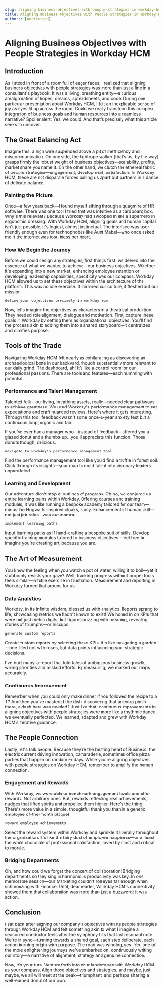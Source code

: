 ```yaml
---
slug: aligning-business-objectives-with-people-strategies-in-workday-hcm
title: Aligning Business Objectives with People Strategies in Workday HCM
authors: [undirected]
---
```



# Aligning Business Objectives with People Strategies in Workday HCM

## Introduction

As I stood in front of a room full of eager faces, I realized that aligning business objectives with people strategies was more than just a line in a consultant's playbook. It was a living, breathing entity—a curious amalgamation of hopes, dreams, spreadsheets, and code. During one particular presentation about Workday HCM, I felt an inexplicable sense of joy as eyes lit up across the room. Could we really transform this complex integration of business goals and human resources into a seamless narrative? Spoiler alert: Yes, we could. And that's precisely what this article seeks to uncover. 

## The Great Balancing Act

Imagine this: a high wire suspended above a pit of inefficiency and miscommunication. On one side, the tightrope walker (that's us, by the way) grasps firmly the robust weight of business objectives—scalability, profits, market share you name it. On the other hand, we clutch the ethereal fabric of people strategies—engagement, development, satisfaction. In Workday HCM, these are not disparate forces pulling us apart but partners in a dance of delicate balance.

### Painting the Picture

Once—a few years back—I found myself sifting through a quagmire of HR software. There was one tool I tried that was intuitive as a cardboard box. Why's this relevant? Because Workday had swooped in like a superhero in ergonomic dressing. With Workday HCM, aligning goals and human capital isn't just possible; it's logical, almost instinctual. The interface was user-friendly enough even for technophobes like Aunt Mabel—who once asked me if the internet was lost, bless her heart.

### How We Begin the Journey

Before we could design any strategies, first things first: we delved into the essence of what we wanted to achieve—our business objectives. Whether it's expanding into a new market, enhancing employee retention or developing leadership capabilities, specificity was our compass. Workday HCM allowed us to set these objectives within the architecture of the platform. This was no idle exercise. It mirrored our culture, it fleshed out our mission.

`define your objectives precisely in workday hcm`

Now, let's imagine the objectives as characters in a theatrical production. They needed role alignment, dialogue and motivation. First, capture these goals in Workday by setting them as organizational objectives. You'll find the process akin to adding them into a shared storyboard—it centralizes and clarifies purpose.

## Tools of the Trade

Navigating Workday HCM felt nearly as exhilarating as discovering an archaeological bone in our backyard, though substantially more relevant to our daily grind. The dashboard, ah! It’s like a control room for our professional passions. There are tools and features—each humming with potential.

### Performance and Talent Management

Talented folk—our living, breathing assets, really—needed clear pathways to achieve greatness. We used Workday's performance management to set expectations and craft nuanced reviews. Here's where it gets interesting. Through this tool, feedback wasn't some once-a-year anxiety fest but a continuous loop, organic and fair.

If you've ever had a manager who—instead of feedback—offered you a glazed donut and a thumbs-up...you'll appreciate this function. Those donuts though, delicious. 

`navigate to workday's performance management tool`

Find the performance management tool like you'd find a truffle in forest soil. Click through its insights—your map to mold talent into visionary leaders unparalleled.

### Learning and Development

Our adventure didn't stop at outlines of progress. Oh no, we conjured up entire learning paths within Workday. Offering courses and training modules, it was like running a bespoke academy tailored for our team—minus the Hogwarts-inspired cloaks, sadly. Enhancement of human skill—not just job roles—was our mantra.

`implement learning paths`

Input learning paths as if hand-crafting a bespoke suit of skills. Develop specific training modules tailored to business objectives—feel free to imagine you're creating art, because you are. 

## The Art of Measurement

You know the feeling when you watch a pot of water, willing it to boil—yet it stubbornly resists your gaze? Well, tracking progress without proper tools feels similar—a futile exercise in frustration. Measurement and reporting in Workday turned that around for us.

### Data Analytics

Workday, in its infinite wisdom, blessed us with analytics. Reports sprang to life, showcasing metrics we hadn't known to exist! We honed in on KPIs that were not just metric digits, but figures buzzing with meaning, revealing stories of triumphs—or hiccups.

`generate custom reports`

Create custom reports by selecting those KPIs. It's like navigating a garden—one filled not with roses, but data points influencing your strategic decisions. 

I've built many-a-report that told tales of ambiguous business growth, wrong priorities and mislaid efforts. By measuring, we marked our maps accurately.

### Continuous Improvement

Remember when you could only make dinner if you followed the recipe to a T? And then you've mastered the dish, discovering that an extra pinch there, a dash here was needed? Just like that, continuous improvements in aligning objectives with people strategies were more like a rhythmic dance we eventually perfected. We learned, adapted and grew with Workday HCM’s iterative guidance.

## The People Connection

Lastly, let's talk people. Because they're the beating heart of Business; the electric current driving innovation, camaraderie, sometimes office pizza parties that happen on random Fridays. While you're aligning objectives with people strategies on Workday HCM, remember to amplify the human connection.

### Engagement and Rewards

With Workday, we were able to benchmark engagement levels and offer rewards. Not arbitrary ones. But, rewards reflecting real achievements, nudges that lifted spirits and propelled them higher. Here's the thing: There's more value in a simple, thoughtful thank you than in a generic employee of-the-month plaque!

`reward employee achievements`

Select the reward system within Workday and sprinkle it liberally throughout the organization. It's like the fairy dust of employee happiness—or at least the white chocolate of professional satisfaction, loved by most and critical to morale.

### Bridging Departments

Oh, and how could we forget the concert of collaboration! Bridging departments so they sing in harmonious productivity was key. In one memorable session—our Marketing couldn't roll eyes far enough when schmoozing with Finance. Until, dear reader, Workday HCM's connectivity showed them that collaboration was more than just a buzzword; it was action. 

## Conclusion

I sat back after aligning our company's objectives with its people strategies through Workday HCM and felt something akin to what I imagine a seasoned conductor feels after the symphony hits that last resonant note. We're in sync—running towards a shared goal, each step deliberate, each action burning bright with purpose. The road was winding, yes. Yet, one of the more enlightening journeys we've embarked on, continuously writing our story—a narrative of alignment, strategy and genuine connection. 

Now, it's your turn. Venture forth into your landscapes with Workday HCM as your compass. Align those objectives and strategies, and maybe, just maybe, we all will meet at the peak—triumphant, and perhaps sharing a well-earned donut of our own.